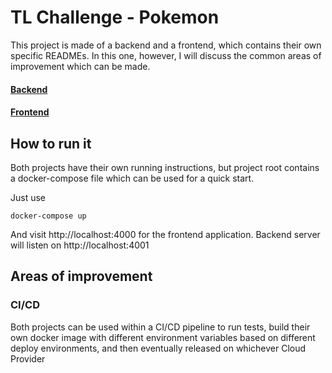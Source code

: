 # TL Challenge - Pokemon
This project is made of a backend and a frontend, which contains their own specific READMEs. In this one, however, I will discuss the common areas of improvement which can be made.

#### [Backend](https://github.com/CapitanFindusFI/tl-merchant-x/blob/master/backend/README.md)

#### [Frontend](https://github.com/CapitanFindusFI/tl-merchant-x/blob/master/frontend/README.md)

## How to run it
Both projects have their own running instructions, but project root contains a docker-compose file which can be used for a quick start.

Just use
```
docker-compose up
```
And visit http://localhost:4000 for the frontend application.
Backend server will listen on http://localhost:4001


## Areas of improvement

### CI/CD
Both projects can be used within a CI/CD pipeline to run tests, build their own docker image with different environment variables based on different deploy environments, and then eventually released on whichever Cloud Provider